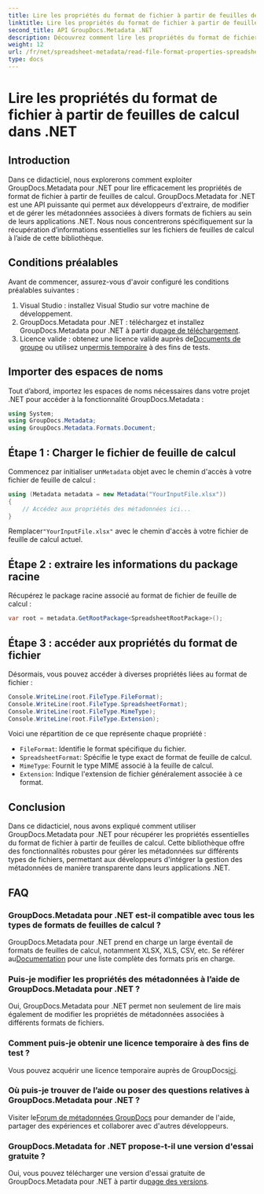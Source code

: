 ```yaml
---
title: Lire les propriétés du format de fichier à partir de feuilles de calcul dans .NET
linktitle: Lire les propriétés du format de fichier à partir de feuilles de calcul dans .NET
second_title: API GroupDocs.Metadata .NET
description: Découvrez comment lire les propriétés du format de fichier de feuille de calcul à l’aide de GroupDocs.Metadata pour .NET. Accédez au format de fichier, au type MIME et bien plus encore avec de simples appels API.
weight: 12
url: /fr/net/spreadsheet-metadata/read-file-format-properties-spreadsheets/
type: docs
---
```

# Lire les propriétés du format de fichier à partir de feuilles de calcul dans .NET

## Introduction
Dans ce didacticiel, nous explorerons comment exploiter GroupDocs.Metadata pour .NET pour lire efficacement les propriétés de format de fichier à partir de feuilles de calcul. GroupDocs.Metadata for .NET est une API puissante qui permet aux développeurs d'extraire, de modifier et de gérer les métadonnées associées à divers formats de fichiers au sein de leurs applications .NET. Nous nous concentrerons spécifiquement sur la récupération d’informations essentielles sur les fichiers de feuilles de calcul à l’aide de cette bibliothèque.
## Conditions préalables
Avant de commencer, assurez-vous d'avoir configuré les conditions préalables suivantes :
1. Visual Studio : installez Visual Studio sur votre machine de développement.
2.  GroupDocs.Metadata pour .NET : téléchargez et installez GroupDocs.Metadata pour .NET à partir du[page de téléchargement](https://releases.groupdocs.com/metadata/net/).
3.  Licence valide : obtenez une licence valide auprès de[Documents de groupe](https://purchase.groupdocs.com/buy) ou utilisez un[permis temporaire](https://purchase.groupdocs.com/temporary-license/) à des fins de tests.

## Importer des espaces de noms
Tout d’abord, importez les espaces de noms nécessaires dans votre projet .NET pour accéder à la fonctionnalité GroupDocs.Metadata :
```csharp
using System;
using GroupDocs.Metadata;
using GroupDocs.Metadata.Formats.Document;
```
## Étape 1 : Charger le fichier de feuille de calcul
 Commencez par initialiser un`Metadata` objet avec le chemin d'accès à votre fichier de feuille de calcul :
```csharp
using (Metadata metadata = new Metadata("YourInputFile.xlsx"))
{
    // Accédez aux propriétés des métadonnées ici...
}
```
 Remplacer`"YourInputFile.xlsx"` avec le chemin d'accès à votre fichier de feuille de calcul actuel.
## Étape 2 : extraire les informations du package racine
Récupérez le package racine associé au format de fichier de feuille de calcul :
```csharp
var root = metadata.GetRootPackage<SpreadsheetRootPackage>();
```
## Étape 3 : accéder aux propriétés du format de fichier
Désormais, vous pouvez accéder à diverses propriétés liées au format de fichier :
```csharp
Console.WriteLine(root.FileType.FileFormat);
Console.WriteLine(root.FileType.SpreadsheetFormat);
Console.WriteLine(root.FileType.MimeType);
Console.WriteLine(root.FileType.Extension);
```
Voici une répartition de ce que représente chaque propriété :
- `FileFormat`: Identifie le format spécifique du fichier.
- `SpreadsheetFormat`: Spécifie le type exact de format de feuille de calcul.
- `MimeType`: Fournit le type MIME associé à la feuille de calcul.
- `Extension`: Indique l'extension de fichier généralement associée à ce format.

## Conclusion
Dans ce didacticiel, nous avons expliqué comment utiliser GroupDocs.Metadata pour .NET pour récupérer les propriétés essentielles du format de fichier à partir de feuilles de calcul. Cette bibliothèque offre des fonctionnalités robustes pour gérer les métadonnées sur différents types de fichiers, permettant aux développeurs d'intégrer la gestion des métadonnées de manière transparente dans leurs applications .NET.

## FAQ
### GroupDocs.Metadata pour .NET est-il compatible avec tous les types de formats de feuilles de calcul ?
 GroupDocs.Metadata pour .NET prend en charge un large éventail de formats de feuilles de calcul, notamment XLSX, XLS, CSV, etc. Se référer au[Documentation](https://tutorials.groupdocs.com/metadata/net/) pour une liste complète des formats pris en charge.
### Puis-je modifier les propriétés des métadonnées à l’aide de GroupDocs.Metadata pour .NET ?
Oui, GroupDocs.Metadata pour .NET permet non seulement de lire mais également de modifier les propriétés de métadonnées associées à différents formats de fichiers.
### Comment puis-je obtenir une licence temporaire à des fins de test ?
 Vous pouvez acquérir une licence temporaire auprès de GroupDocs[ici](https://purchase.groupdocs.com/temporary-license/).
### Où puis-je trouver de l’aide ou poser des questions relatives à GroupDocs.Metadata pour .NET ?
 Visiter le[Forum de métadonnées GroupDocs](https://forum.groupdocs.com/c/metadata/14) pour demander de l'aide, partager des expériences et collaborer avec d'autres développeurs.
### GroupDocs.Metadata for .NET propose-t-il une version d'essai gratuite ?
 Oui, vous pouvez télécharger une version d'essai gratuite de GroupDocs.Metadata pour .NET à partir du[page des versions](https://releases.groupdocs.com/).